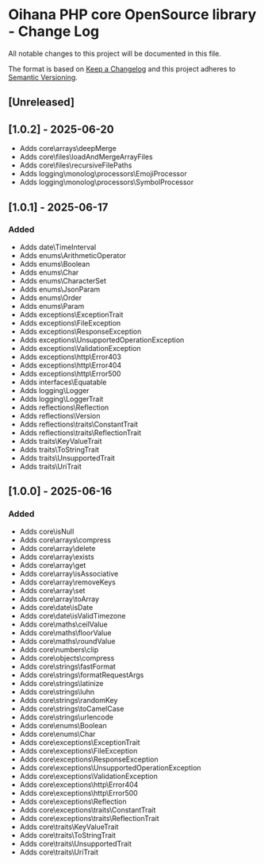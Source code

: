 # Oihana PHP core OpenSource library - Change Log

All notable changes to this project will be documented in this file.

The format is based on [Keep a Changelog](http://keepachangelog.com/) and this project adheres to [Semantic Versioning](http://semver.org/).

## [Unreleased]

## [1.0.2] - 2025-06-20
- Adds core\arrays\deepMerge
- Adds core\files\loadAndMergeArrayFiles
- Adds core\files\recursiveFilePaths
- Adds logging\monolog\processors\EmojiProcessor
- Adds logging\monolog\processors\SymbolProcessor

## [1.0.1] - 2025-06-17

### Added

- Adds date\TimeInterval
- Adds enums\ArithmeticOperator
- Adds enums\Boolean
- Adds enums\Char
- Adds enums\CharacterSet
- Adds enums\JsonParam
- Adds enums\Order
- Adds enums\Param
- Adds exceptions\ExceptionTrait
- Adds exceptions\FileException
- Adds exceptions\ResponseException
- Adds exceptions\UnsupportedOperationException
- Adds exceptions\ValidationException
- Adds exceptions\http\Error403
- Adds exceptions\http\Error404
- Adds exceptions\http\Error500
- Adds interfaces\Equatable
- Adds logging\Logger
- Adds logging\LoggerTrait
- Adds reflections\Reflection
- Adds reflections\Version
- Adds reflections\traits\ConstantTrait
- Adds reflections\traits\ReflectionTrait
- Adds traits\KeyValueTrait
- Adds traits\ToStringTrait
- Adds traits\UnsupportedTrait
- Adds traits\UriTrait

## [1.0.0] - 2025-06-16

### Added

- Adds core\isNull
- Adds core\arrays\compress
- Adds core\array\delete
- Adds core\array\exists
- Adds core\array\get
- Adds core\array\isAssociative
- Adds core\array\removeKeys
- Adds core\array\set
- Adds core\array\toArray
- Adds core\date\isDate
- Adds core\date\isValidTimezone
- Adds core\maths\ceilValue
- Adds core\maths\floorValue
- Adds core\maths\roundValue
- Adds core\numbers\clip
- Adds core\objects\compress
- Adds core\strings\fastFormat
- Adds core\strings\formatRequestArgs
- Adds core\strings\latinize
- Adds core\strings\luhn
- Adds core\strings\randomKey
- Adds core\strings\toCamelCase
- Adds core\strings\urlencode
- Adds core\enums\Boolean
- Adds core\enums\Char
- Adds core\exceptions\ExceptionTrait
- Adds core\exceptions\FileException
- Adds core\exceptions\ResponseException
- Adds core\exceptions\UnsupportedOperationException
- Adds core\exceptions\ValidationException
- Adds core\exceptions\http\Error404
- Adds core\exceptions\http\Error500
- Adds core\exceptions\Reflection
- Adds core\exceptions\traits\ConstantTrait
- Adds core\exceptions\traits\ReflectionTrait
- Adds core\traits\KeyValueTrait
- Adds core\traits\ToStringTrait
- Adds core\traits\UnsupportedTrait
- Adds core\traits\UriTrait
